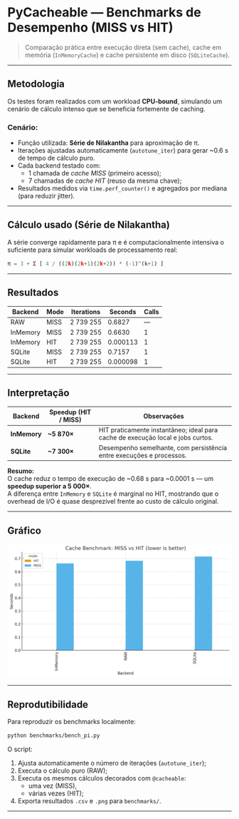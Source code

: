 # PyCacheable — Benchmarks de Desempenho (MISS vs HIT)

> Comparação prática entre execução direta (sem cache), cache em memória (`InMemoryCache`)
> e cache persistente em disco (`SQLiteCache`).

---

## Metodologia

Os testes foram realizados com um workload **CPU-bound**, simulando um cenário de cálculo
intenso que se beneficia fortemente de caching.

### Cenário:
- Função utilizada: **Série de Nilakantha** para aproximação de π.  
- Iterações ajustadas automaticamente (`autotune_iter`) para gerar ~0.6 s de tempo de cálculo puro.  
- Cada backend testado com:
  - 1 chamada de *cache MISS* (primeiro acesso);
  - 7 chamadas de *cache HIT* (reuso da mesma chave);
- Resultados medidos via `time.perf_counter()` e agregados por mediana (para reduzir jitter).

---
## Cálculo usado (Série de Nilakantha)

A série converge rapidamente para π e é computacionalmente intensiva o suficiente
para simular workloads de processamento real:

```python
π = 3 + Σ [ 4 / ((2k)(2k+1)(2k+2)) * (-1)^(k+1) ]
```

---

## Resultados

| Backend   | Mode | Iterations | Seconds  | Calls |
|------------|------|-------------|-----------|--------|
| RAW        | MISS | 2 739 255 | 0.6827 | — |
| InMemory   | MISS | 2 739 255 | 0.6630 | 1 |
| InMemory   | HIT  | 2 739 255 | 0.000113 | 1 |
| SQLite     | MISS | 2 739 255 | 0.7157 | 1 |
| SQLite     | HIT  | 2 739 255 | 0.000098 | 1 |

---

## Interpretação

| Backend   | Speedup (HIT / MISS) | Observações |
|------------|----------------------|--------------|
| **InMemory** | **~5 870×** | HIT praticamente instantâneo; ideal para cache de execução local e jobs curtos. |
| **SQLite**   | **~7 300×** | Desempenho semelhante, com persistência entre execuções e processos. |

**Resumo:**  
O cache reduz o tempo de execução de ~0.68 s para ~0.0001 s — um **speedup superior a 5 000×**.  
A diferença entre `InMemory` e `SQLite` é marginal no HIT, mostrando que o overhead
de I/O é quase desprezível frente ao custo de cálculo original.

---

## Gráfico

![Cache Benchmarks](./cache_benchmarks.png)

---
## Reprodutibilidade

Para reproduzir os benchmarks localmente:

```bash
python benchmarks/bench_pi.py
```

O script:
1. Ajusta automaticamente o número de iterações (`autotune_iter`);
2. Executa o cálculo puro (RAW);
3. Executa os mesmos cálculos decorados com `@cacheable`:
   - uma vez (MISS),
   - várias vezes (HIT);
4. Exporta resultados `.csv` e `.png` para `benchmarks/`.

---